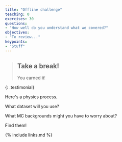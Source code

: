 ```yaml
---
title: "Offline challenge"
teaching: 0
exercises: 30
questions:
- "How well do you understand what we covered?"
objectives:
- "To review..."
keypoints:
- "Stuff"
---
```


> ## Take a break!
>
> You earned it!
> 
{: .testimonial}

Here's a physics process. 

What dataset will you use? 

What MC backgrounds might you have to worry about?

Find them!


{% include links.md %}
